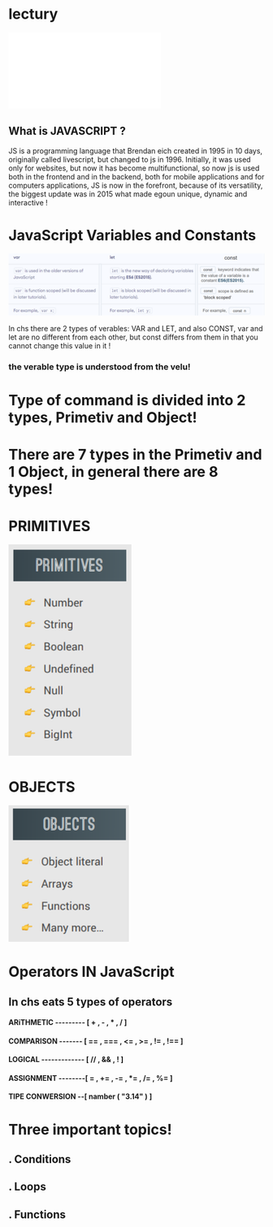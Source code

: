 # lectury

![Tux, the Linux mascot](/img/js.img)
## What is JAVASCRIPT ?

JS is a programming language that Brendan eich created in 1995 in 10 days, originally called livescript, but changed to js in 1996. Initially, it was used only for websites, but now it has become multifunctional, so now js is used both in the frontend and in the backend, both for mobile applications and for computers applications, JS is now in the forefront, because of its versatility, the biggest update was in 2015 what made egoun unique, dynamic and interactive !

# JavaScript Variables and Constants

![Tux, the Linux mascot](/img/Screenshot_1.png)

In chs there are 2 types of verables: VAR and LET, and also CONST,
var and let are no different from each other, but const differs from them in that you cannot change this value in it !
### the verable type is understood from the velu!

# Type of command is divided into 2 types, Primetiv and Object!

# There are 7 types in the Primetiv and 1 Object, in general there are 8 types!

# PRIMITIVES

![Tux, the Linux mascot](/img/Screenshot_2.png)

# OBJECTS

![Tux, the Linux mascot](/img/Screenshot_3.png)


# Operators IN JavaScript
## In chs eats 5 types of operators

#### ARiTHMETIC  --------- [ + , - , * , / ] 

#### COMPARISON ------- [ == , === , <= , >= , != , !== ]

#### LOGICAL ------------- [ // , && , ! ]

#### ASSIGNMENT --------[ = , += , -= , *= , /= , %= ]

#### TIPE CONWERSION --[ namber ( "3.14" ) ]




# Three important topics!

## . Conditions


## . Loops

## . Functions